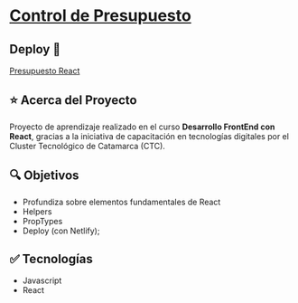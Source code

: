 # [Control de Presupuesto](https://mdcarron-ctc-control-presupuesto.netlify.app/)
## Deploy 🔻
[Presupuesto React](https://mdcarron-ctc-control-presupuesto.netlify.app/)

## ⭐ Acerca del Proyecto

Proyecto de aprendizaje realizado en el curso **Desarrollo FrontEnd con React**, gracias a la iniciativa de capacitación en tecnologías digitales por el Cluster Tecnológico de Catamarca (CTC).

## 🔍 Objetivos

- Profundiza sobre elementos fundamentales de React
- Helpers
- PropTypes
- Deploy (con Netlify);

## ✅ Tecnologías

- Javascript
- React
